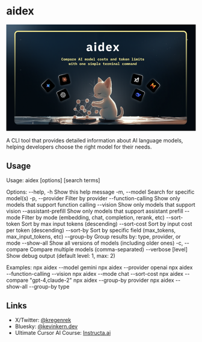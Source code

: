 # aidex

![llmdex Cover](/public/cover.png)

A CLI tool that provides detailed information about AI language models, helping developers choose the right model for their needs.

## Usage

Usage: aidex [options] [search terms]

Options:
  --help, -h             Show this help message
  -m, --model <name>     Search for specific model(s)
  -p, --provider <name>  Filter by provider
  --function-calling     Show only models that support function calling
  --vision              Show only models that support vision
  --assistant-prefill   Show only models that support assistant prefill
  --mode <type>         Filter by mode (embedding, chat, completion, rerank, etc)
  --sort-token          Sort by max input tokens (descending)
  --sort-cost           Sort by input cost per token (descending)
  --sort-by <field>     Sort by specific field (max_tokens, max_input_tokens, etc)
  --group-by <criteria> Group results by: type, provider, or mode
  --show-all           Show all versions of models (including older ones)
  -c, --compare <models> Compare multiple models (comma-separated)
  --verbose [level]     Show debug output (default level: 1, max: 2)

Examples:
  npx aidex --model gemini
  npx aidex --provider openai
  npx aidex --function-calling --vision
  npx aidex --mode chat --sort-cost
  npx aidex --compare "gpt-4,claude-2"
  npx aidex --group-by provider
  npx aidex --show-all --group-by type

## Links

- X/Twitter: [@kregenrek](https://x.com/kregenrek)
- Bluesky: [@kevinkern.dev](https://bsky.app/profile/kevinkern.dev)
- Ultimate Cursor AI Course: [Instructa.ai](https://www.instructa.ai/en/cursor-ai)
